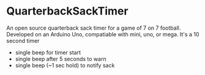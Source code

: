 QuarterbackSackTimer
====================

An open source quarterback sack timer for a game of 7 on 7 football.
Developed on an Arduino Uno, compatiable with mini, uno, or mega.
It's a 10 second timer
  - single beep for timer start
  - single beep after 5 seconds to warn 
  - single beep (~1 sec hold) to notify sack
